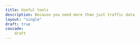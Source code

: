 ```yaml
---
title: Useful tools
description: Because you need more than just traffic data
layout: "single"
draft: true
cascade:
    draft
---
```

